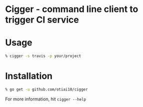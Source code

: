 # Cigger - command line client to trigger CI service

# Usage

```sh
% cigger -s travis -p your/project
```

# Installation

```sh
% go get -u github.com/otiai10/cigger
```

For more information, hit `cigger --help`
